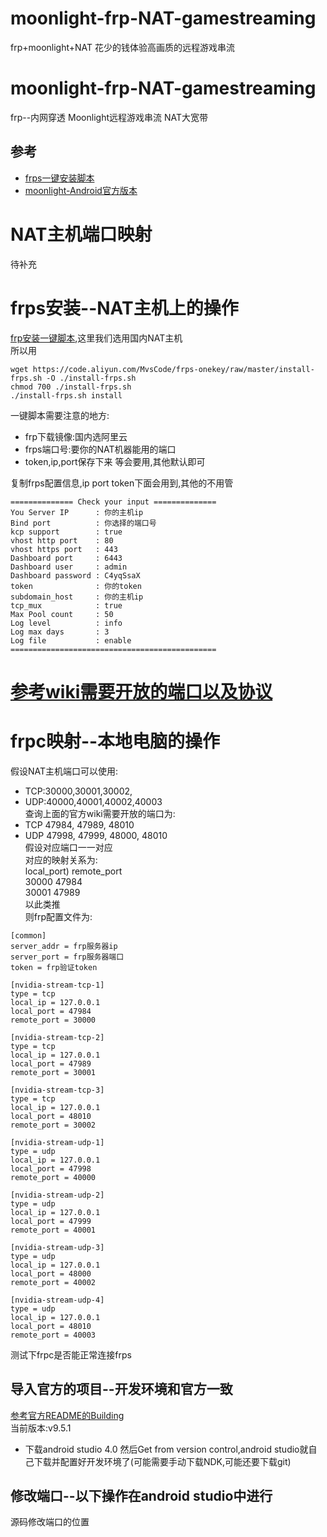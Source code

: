 # moonlight-frp-NAT-gamestreaming
frp+moonlight+NAT 花少的钱体验高画质的远程游戏串流
# moonlight-frp-NAT-gamestreaming
frp--内网穿透 Moonlight远程游戏串流 NAT大宽带
##  参考
- [frps一键安装脚本](https://github.com/MvsCode/frps-onekey)
- [moonlight-Android官方版本](https://github.com/moonlight-stream/moonlight-android)

# NAT主机端口映射
待补充
 # frps安装--NAT主机上的操作  
[frp安装一键脚本](https://github.com/MvsCode/frps-onekey),这里我们选用国内NAT主机  
所以用
```shell
wget https://code.aliyun.com/MvsCode/frps-onekey/raw/master/install-frps.sh -O ./install-frps.sh
chmod 700 ./install-frps.sh
./install-frps.sh install
```
一键脚本需要注意的地方:
- frp下载镜像:国内选阿里云
- frps端口号:要你的NAT机器能用的端口
- token,ip,port保存下来 等会要用,其他默认即可

复制frps配置信息,ip port token下面会用到,其他的不用管
```
============== Check your input ==============
You Server IP      : 你的主机ip
Bind port          : 你选择的端口号
kcp support        : true
vhost http port    : 80
vhost https port   : 443
Dashboard port     : 6443
Dashboard user     : admin
Dashboard password : C4yqSsaX
token              : 你的token
subdomain_host     : 你的主机ip
tcp_mux            : true
Max Pool count     : 50
Log level          : info
Log max days       : 3
Log file           : enable
==============================================
```
 
 # [参考wiki需要开放的端口以及协议](https://github.com/moonlight-stream/moonlight-docs/wiki/Setup-Guide#manual-port-forwarding-advanced)
 
 # frpc映射--本地电脑的操作
 假设NAT主机端口可以使用:    
 - TCP:30000,30001,30002,  
 - UDP:40000,40001,40002,40003    
 查询上面的官方wiki需要开放的端口为:    
- TCP 47984, 47989, 48010  
- UDP 47998, 47999, 48000, 48010  
假设对应端口一一对应  
对应的映射关系为:  
local_port)    remote_port  
 30000         47984    
 30001         47989  
 以此类推  
 则frp配置文件为:  
 ```
 [common]
server_addr = frp服务器ip
server_port = frp服务器端口
token = frp验证token

[nvidia-stream-tcp-1]
type = tcp
local_ip = 127.0.0.1
local_port = 47984
remote_port = 30000

[nvidia-stream-tcp-2]
type = tcp
local_ip = 127.0.0.1
local_port = 47989
remote_port = 30001

[nvidia-stream-tcp-3]
type = tcp
local_ip = 127.0.0.1
local_port = 48010
remote_port = 30002

[nvidia-stream-udp-1]
type = udp
local_ip = 127.0.0.1
local_port = 47998
remote_port = 40000

[nvidia-stream-udp-2]
type = udp
local_ip = 127.0.0.1
local_port = 47999
remote_port = 40001

[nvidia-stream-udp-3]
type = udp
local_ip = 127.0.0.1
local_port = 48000
remote_port = 40002

[nvidia-stream-udp-4]
type = udp
local_ip = 127.0.0.1
local_port = 48010
remote_port = 40003
 ```
 测试下frpc是否能正常连接frps
 
  ## 导入官方的项目--开发环境和官方一致
 [参考官方README的Building](https://github.com/moonlight-stream/moonlight-android#building)  
 当前版本:v9.5.1
 - 下载android studio 4.0 然后Get from version control,android studio就自己下载并配置好开发环境了(可能需要手动下载NDK,可能还要下载git)
 
## 修改端口--以下操作在android studio中进行
源码修改端口的位置  

